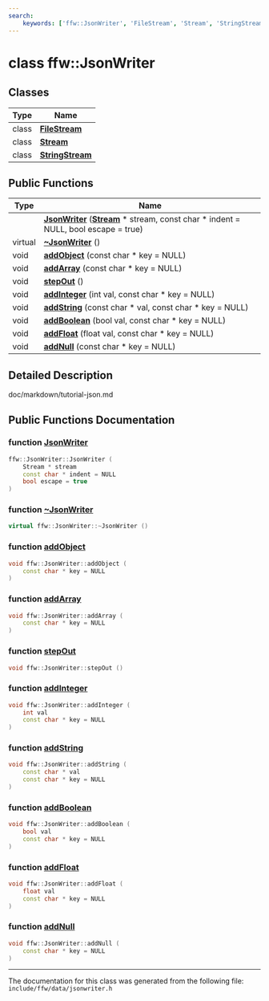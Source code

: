 ```yaml
---
search:
    keywords: ['ffw::JsonWriter', 'FileStream', 'Stream', 'StringStream', 'JsonWriter', '~JsonWriter', 'addObject', 'addArray', 'stepOut', 'addInteger', 'addString', 'addBoolean', 'addFloat', 'addNull']
---
```


# class ffw::JsonWriter

## Classes

|Type|Name|
|-----|-----|
|class|[**FileStream**](classffw_1_1_json_writer_1_1_file_stream.md)|
|class|[**Stream**](classffw_1_1_json_writer_1_1_stream.md)|
|class|[**StringStream**](classffw_1_1_json_writer_1_1_string_stream.md)|


## Public Functions

|Type|Name|
|-----|-----|
||[**JsonWriter**](classffw_1_1_json_writer.md#1a68ea355d00a1ccae20abd05a99010e89) (**[Stream](classffw_1_1_json_writer_1_1_stream.md)** \* stream, const char \* indent = NULL, bool escape = true) |
|virtual |[**~JsonWriter**](classffw_1_1_json_writer.md#1a24d1446c0c540960ec5a9c2cb034a30a) () |
|void|[**addObject**](classffw_1_1_json_writer.md#1a805abd280c38026f3f403f7167785c68) (const char \* key = NULL) |
|void|[**addArray**](classffw_1_1_json_writer.md#1a760f78d5fae1542cae286100846513e2) (const char \* key = NULL) |
|void|[**stepOut**](classffw_1_1_json_writer.md#1a5a1b77a9e624dfff40005ce7e07c1704) () |
|void|[**addInteger**](classffw_1_1_json_writer.md#1a61131c785d1d69bc3ab6a349845476b5) (int val, const char \* key = NULL) |
|void|[**addString**](classffw_1_1_json_writer.md#1a9637c8482d557fdd475b3109b9705785) (const char \* val, const char \* key = NULL) |
|void|[**addBoolean**](classffw_1_1_json_writer.md#1a01bc13786549bfca104dfeecc58f274e) (bool val, const char \* key = NULL) |
|void|[**addFloat**](classffw_1_1_json_writer.md#1a543ec61ef860ad28185914c183b2044d) (float val, const char \* key = NULL) |
|void|[**addNull**](classffw_1_1_json_writer.md#1a98a1ecff794add6c689a67cff99e600a) (const char \* key = NULL) |


## Detailed Description

doc/markdown/tutorial-json.md 
## Public Functions Documentation

### function <a id="1a68ea355d00a1ccae20abd05a99010e89" href="#1a68ea355d00a1ccae20abd05a99010e89">JsonWriter</a>

```cpp
ffw::JsonWriter::JsonWriter (
    Stream * stream
    const char * indent = NULL
    bool escape = true
)
```



### function <a id="1a24d1446c0c540960ec5a9c2cb034a30a" href="#1a24d1446c0c540960ec5a9c2cb034a30a">~JsonWriter</a>

```cpp
virtual ffw::JsonWriter::~JsonWriter ()
```



### function <a id="1a805abd280c38026f3f403f7167785c68" href="#1a805abd280c38026f3f403f7167785c68">addObject</a>

```cpp
void ffw::JsonWriter::addObject (
    const char * key = NULL
)
```



### function <a id="1a760f78d5fae1542cae286100846513e2" href="#1a760f78d5fae1542cae286100846513e2">addArray</a>

```cpp
void ffw::JsonWriter::addArray (
    const char * key = NULL
)
```



### function <a id="1a5a1b77a9e624dfff40005ce7e07c1704" href="#1a5a1b77a9e624dfff40005ce7e07c1704">stepOut</a>

```cpp
void ffw::JsonWriter::stepOut ()
```



### function <a id="1a61131c785d1d69bc3ab6a349845476b5" href="#1a61131c785d1d69bc3ab6a349845476b5">addInteger</a>

```cpp
void ffw::JsonWriter::addInteger (
    int val
    const char * key = NULL
)
```



### function <a id="1a9637c8482d557fdd475b3109b9705785" href="#1a9637c8482d557fdd475b3109b9705785">addString</a>

```cpp
void ffw::JsonWriter::addString (
    const char * val
    const char * key = NULL
)
```



### function <a id="1a01bc13786549bfca104dfeecc58f274e" href="#1a01bc13786549bfca104dfeecc58f274e">addBoolean</a>

```cpp
void ffw::JsonWriter::addBoolean (
    bool val
    const char * key = NULL
)
```



### function <a id="1a543ec61ef860ad28185914c183b2044d" href="#1a543ec61ef860ad28185914c183b2044d">addFloat</a>

```cpp
void ffw::JsonWriter::addFloat (
    float val
    const char * key = NULL
)
```



### function <a id="1a98a1ecff794add6c689a67cff99e600a" href="#1a98a1ecff794add6c689a67cff99e600a">addNull</a>

```cpp
void ffw::JsonWriter::addNull (
    const char * key = NULL
)
```





----------------------------------------
The documentation for this class was generated from the following file: `include/ffw/data/jsonwriter.h`
